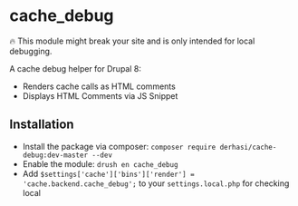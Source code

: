 # cache_debug

:fire: This module might break your site and is only intended for local debugging. 

A cache debug helper for Drupal 8:

* Renders cache calls as HTML comments
* Displays HTML Comments via JS Snippet

## Installation

* Install the package via composer: `composer require derhasi/cache-debug:dev-master --dev`
* Enable the module: `drush en cache_debug`
* Add `$settings['cache']['bins']['render'] = 'cache.backend.cache_debug';` to your `settings.local.php` for checking local
